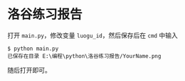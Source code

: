 # 洛谷练习报告

打开 `main.py`，修改变量 `luogu_id`，然后保存后在 `cmd` 中输入
```
$ python main.py
已保存在目录 E:\编程\python\洛谷练习报告/YourName.png
```

随后打开即可。
